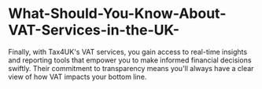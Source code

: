 # What-Should-You-Know-About-VAT-Services-in-the-UK-
Finally, with Tax4UK's VAT services, you gain access to real-time insights and reporting tools that empower you to make informed financial decisions swiftly. Their commitment to transparency means you'll always have a clear view of how VAT impacts your bottom line. 
